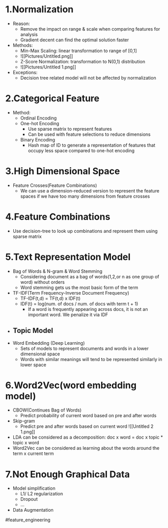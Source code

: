 # 1.Normalization

- Reason:
    - Remove the impact on range & scale when comparing features for analysis
    - Gradient decent can find the optimal solution faster
- Methods:
    - Min-Max Scaling: linear transformation to range of [0,1]
    - 
        ![[Pictures/Untitled.png]]
    - Z-Score Normalization: transformation to N(0,1) distribution
    - ![[Pictures/Untitled 1.png]]
- Exceptions:
    - Decision tree related model will not be affected by normalization

# 2.Categorical Feature

- Method:
    - Ordinal Encoding
    - One-hot Encoding
        - Use sparse matrix to represent features
        - Can be used with feature selections to reduce dimensions
    - Binary Encoding
        - Hash map of ID to generate a representation of features that occupy less space compared to one-hot encoding

# 3.High Dimensional Space

- Feature Crosses(Feature Combinations)
    - We can use a dimension-reduced version to represent the feature spaces if we have too many dimensions from feature crosses

# 4.Feature Combinations

- Use decision-tree to look up combinations and represent them using sparse matrix

# 5.Text Representation Model

- Bag of Words & N-gram & Word Stemming
    - Considering document as a bag of words(1,2,or n as one group of word) without orders
    - Word stemming gets us the most basic form of the term
- TF-IDF(Term Frequency-Inverse Document Frequency)
    - TF-IDF(t,d) = TF(t,d) x IDF(t)
    - IDF(t) = log(num. of docs / num. of docs with term t + 1)
        - If a word is frequently appearing across docs, it is not an important word. We penalize it via IDF
- Topic Model
    - 
- Word Embedding (Deep Learning)
    - Sets of models to represent documents and words in a lower dimensional space
    - Words with similar meanings will tend to be represented similarly in lower space

# 6.Word2Vec(word embedding model)

- CBOW(Continues Bag of Words)
    - Predict probability of current word based on pre and after words
- Skip-gram
    - Predict pre and after words based on current word
![[Untitled 2 1.png]]
- LDA can be considered as a decomposition: doc x word = doc x topic * topic x word
- Word2Vec can be considered as learning about the words around the term x current term

# 7.Not Enough Graphical Data

- Model simplification
    - L1/ L2 regularization
    - Dropout
    - …
- Data Augmentation

#feature_engineering 